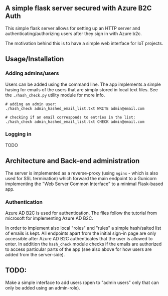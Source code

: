 ## A simple flask server secured with Azure B2C Auth
This simple flask server allows for setting up an HTTP server
and authenticating/authorizing users after they sign in with Azure b2c. 

The motivation behind this is to have a simple web interface for IoT projects. 


## Usage/Installation

### Adding admins/users
Users can be added using the command line. The app
implements a simple hasing for emails of the users that are 
simply stored in local text files. See the `./hash_check.py` utility module for more info.
```shell
# adding an admin user:
./hash_check admin_hashed_email_list.txt WRITE admin@email.com

# checking if an email corresponds to entries in the list:
./hash_check admin_hashed_email_list.txt CHECK admin@email.com
```


### Logging in
TODO

## Architecture and Back-end administration

The server is implemented as a reverse-proxy (using `nginx` - which is also used for SSL termination) 
which forward the main endpoint to a Gunicorn implementing the "Web Server Common Interface" to a 
minimal Flask-based app. 

### Authentication
Azure AD B2C is used for authentication. The files follow the tutorial from microsoft for implementing Azure AD B2C.

In order to implement also local "roles" and "rules" a simple hash/salted list of emails is kept.
All endpoints apart from the initial sign-in page are only accessible after Azure AD B2C authenticates that the user is allowed to enter. 
In addition the `hash_check` module checks if the emails are authorized to access particular parts of the app (see also above for how users are added from the server-side).

## TODO:
Make a simple interface to add users (open to "admin users" only that can only be added using an admin-role).

